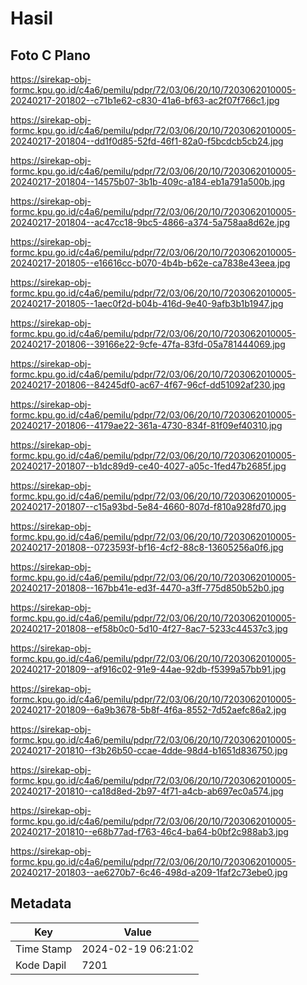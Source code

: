 # Hasil

## Foto C Plano

https://sirekap-obj-formc.kpu.go.id/c4a6/pemilu/pdpr/72/03/06/20/10/7203062010005-20240217-201802--c71b1e62-c830-41a6-bf63-ac2f07f766c1.jpg

https://sirekap-obj-formc.kpu.go.id/c4a6/pemilu/pdpr/72/03/06/20/10/7203062010005-20240217-201804--dd1f0d85-52fd-46f1-82a0-f5bcdcb5cb24.jpg

https://sirekap-obj-formc.kpu.go.id/c4a6/pemilu/pdpr/72/03/06/20/10/7203062010005-20240217-201804--14575b07-3b1b-409c-a184-eb1a791a500b.jpg

https://sirekap-obj-formc.kpu.go.id/c4a6/pemilu/pdpr/72/03/06/20/10/7203062010005-20240217-201804--ac47cc18-9bc5-4866-a374-5a758aa8d62e.jpg

https://sirekap-obj-formc.kpu.go.id/c4a6/pemilu/pdpr/72/03/06/20/10/7203062010005-20240217-201805--e16616cc-b070-4b4b-b62e-ca7838e43eea.jpg

https://sirekap-obj-formc.kpu.go.id/c4a6/pemilu/pdpr/72/03/06/20/10/7203062010005-20240217-201805--1aec0f2d-b04b-416d-9e40-9afb3b1b1947.jpg

https://sirekap-obj-formc.kpu.go.id/c4a6/pemilu/pdpr/72/03/06/20/10/7203062010005-20240217-201806--39166e22-9cfe-47fa-83fd-05a781444069.jpg

https://sirekap-obj-formc.kpu.go.id/c4a6/pemilu/pdpr/72/03/06/20/10/7203062010005-20240217-201806--84245df0-ac67-4f67-96cf-dd51092af230.jpg

https://sirekap-obj-formc.kpu.go.id/c4a6/pemilu/pdpr/72/03/06/20/10/7203062010005-20240217-201806--4179ae22-361a-4730-834f-81f09ef40310.jpg

https://sirekap-obj-formc.kpu.go.id/c4a6/pemilu/pdpr/72/03/06/20/10/7203062010005-20240217-201807--b1dc89d9-ce40-4027-a05c-1fed47b2685f.jpg

https://sirekap-obj-formc.kpu.go.id/c4a6/pemilu/pdpr/72/03/06/20/10/7203062010005-20240217-201807--c15a93bd-5e84-4660-807d-f810a928fd70.jpg

https://sirekap-obj-formc.kpu.go.id/c4a6/pemilu/pdpr/72/03/06/20/10/7203062010005-20240217-201808--0723593f-bf16-4cf2-88c8-13605256a0f6.jpg

https://sirekap-obj-formc.kpu.go.id/c4a6/pemilu/pdpr/72/03/06/20/10/7203062010005-20240217-201808--167bb41e-ed3f-4470-a3ff-775d850b52b0.jpg

https://sirekap-obj-formc.kpu.go.id/c4a6/pemilu/pdpr/72/03/06/20/10/7203062010005-20240217-201808--ef58b0c0-5d10-4f27-8ac7-5233c44537c3.jpg

https://sirekap-obj-formc.kpu.go.id/c4a6/pemilu/pdpr/72/03/06/20/10/7203062010005-20240217-201809--af916c02-91e9-44ae-92db-f5399a57bb91.jpg

https://sirekap-obj-formc.kpu.go.id/c4a6/pemilu/pdpr/72/03/06/20/10/7203062010005-20240217-201809--6a9b3678-5b8f-4f6a-8552-7d52aefc86a2.jpg

https://sirekap-obj-formc.kpu.go.id/c4a6/pemilu/pdpr/72/03/06/20/10/7203062010005-20240217-201810--f3b26b50-ccae-4dde-98d4-b1651d836750.jpg

https://sirekap-obj-formc.kpu.go.id/c4a6/pemilu/pdpr/72/03/06/20/10/7203062010005-20240217-201810--ca18d8ed-2b97-4f71-a4cb-ab697ec0a574.jpg

https://sirekap-obj-formc.kpu.go.id/c4a6/pemilu/pdpr/72/03/06/20/10/7203062010005-20240217-201810--e68b77ad-f763-46c4-ba64-b0bf2c988ab3.jpg

https://sirekap-obj-formc.kpu.go.id/c4a6/pemilu/pdpr/72/03/06/20/10/7203062010005-20240217-201803--ae6270b7-6c46-498d-a209-1faf2c73ebe0.jpg


## Metadata

| Key        | Value               |
| ---------- | ------------------- |
| Time Stamp | 2024-02-19 06:21:02 |
| Kode Dapil | 7201                |



